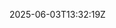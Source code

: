 <?xml version="1.0" encoding="UTF-8"?>
<last-modified xml:id="README.md" seconds_since_epoch="1748957539">2025-06-03T13:32:19Z</last-modified>
